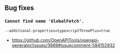 
## Bug fixes

### `Cannot find name 'GlobalFetch'.`

```bash
--additional-properties=typescriptThreePlus=true
```

* https://github.com/OpenAPITools/openapi-generator/issues/3869#issuecomment-584152932
